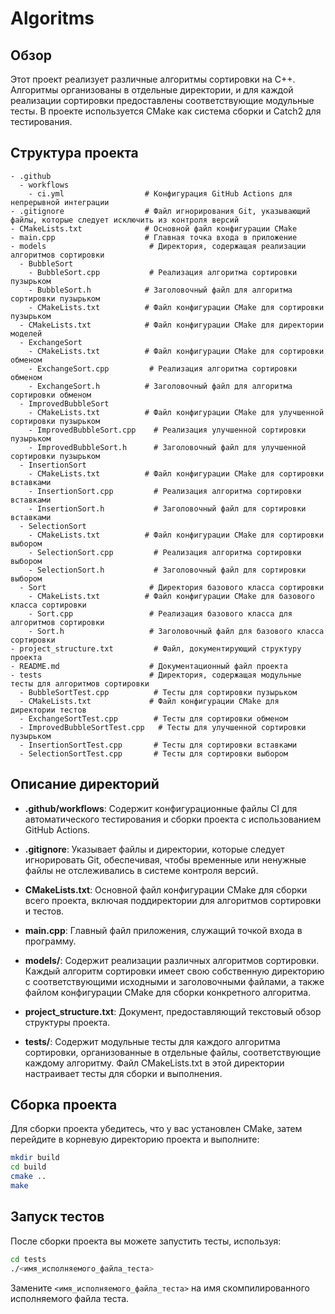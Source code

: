 # Algoritms

## Обзор

Этот проект реализует различные алгоритмы сортировки на C++. Алгоритмы организованы в отдельные директории, и для каждой реализации сортировки предоставлены соответствующие модульные тесты. В проекте используется CMake как система сборки и Catch2 для тестирования.

## Структура проекта

```
- .github
  - workflows
    - ci.yml                  # Конфигурация GitHub Actions для непрерывной интеграции
- .gitignore                  # Файл игнорирования Git, указывающий файлы, которые следует исключить из контроля версий
- CMakeLists.txt              # Основной файл конфигурации CMake
- main.cpp                    # Главная точка входа в приложение
- models                       # Директория, содержащая реализации алгоритмов сортировки
  - BubbleSort
    - BubbleSort.cpp           # Реализация алгоритма сортировки пузырьком
    - BubbleSort.h            # Заголовочный файл для алгоритма сортировки пузырьком
    - CMakeLists.txt          # Файл конфигурации CMake для сортировки пузырьком
  - CMakeLists.txt            # Файл конфигурации CMake для директории моделей
  - ExchangeSort
    - CMakeLists.txt          # Файл конфигурации CMake для сортировки обменом
    - ExchangeSort.cpp         # Реализация алгоритма сортировки обменом
    - ExchangeSort.h          # Заголовочный файл для алгоритма сортировки обменом
  - ImprovedBubbleSort
    - CMakeLists.txt          # Файл конфигурации CMake для улучшенной сортировки пузырьком
    - ImprovedBubbleSort.cpp    # Реализация улучшенной сортировки пузырьком
    - ImprovedBubbleSort.h      # Заголовочный файл для улучшенной сортировки пузырьком
  - InsertionSort
    - CMakeLists.txt          # Файл конфигурации CMake для сортировки вставками
    - InsertionSort.cpp         # Реализация алгоритма сортировки вставками
    - InsertionSort.h           # Заголовочный файл для сортировки вставками
  - SelectionSort
    - CMakeLists.txt          # Файл конфигурации CMake для сортировки выбором
    - SelectionSort.cpp         # Реализация алгоритма сортировки выбором
    - SelectionSort.h           # Заголовочный файл для сортировки выбором
  - Sort                       # Директория базового класса сортировки
    - CMakeLists.txt          # Файл конфигурации CMake для базового класса сортировки
    - Sort.cpp                 # Реализация базового класса для алгоритмов сортировки
    - Sort.h                   # Заголовочный файл для базового класса сортировки
- project_structure.txt         # Файл, документирующий структуру проекта
- README.md                    # Документационный файл проекта
- tests                        # Директория, содержащая модульные тесты для алгоритмов сортировки
  - BubbleSortTest.cpp          # Тесты для сортировки пузырьком
  - CMakeLists.txt             # Файл конфигурации CMake для директории тестов
  - ExchangeSortTest.cpp        # Тесты для сортировки обменом
  - ImprovedBubbleSortTest.cpp   # Тесты для улучшенной сортировки пузырьком
  - InsertionSortTest.cpp       # Тесты для сортировки вставками
  - SelectionSortTest.cpp       # Тесты для сортировки выбором
```

## Описание директорий

- **.github/workflows**: Содержит конфигурационные файлы CI для автоматического тестирования и сборки проекта с использованием GitHub Actions.

- **.gitignore**: Указывает файлы и директории, которые следует игнорировать Git, обеспечивая, чтобы временные или ненужные файлы не отслеживались в системе контроля версий.

- **CMakeLists.txt**: Основной файл конфигурации CMake для сборки всего проекта, включая поддиректории для алгоритмов сортировки и тестов.

- **main.cpp**: Главный файл приложения, служащий точкой входа в программу.

- **models/**: Содержит реализации различных алгоритмов сортировки. Каждый алгоритм сортировки имеет свою собственную директорию с соответствующими исходными и заголовочными файлами, а также файлом конфигурации CMake для сборки конкретного алгоритма.

- **project_structure.txt**: Документ, предоставляющий текстовый обзор структуры проекта.

- **tests/**: Содержит модульные тесты для каждого алгоритма сортировки, организованные в отдельные файлы, соответствующие каждому алгоритму. Файл CMakeLists.txt в этой директории настраивает тесты для сборки и выполнения.

## Сборка проекта

Для сборки проекта убедитесь, что у вас установлен CMake, затем перейдите в корневую директорию проекта и выполните:

```bash
mkdir build
cd build
cmake ..
make
```

## Запуск тестов

После сборки проекта вы можете запустить тесты, используя:

```bash
cd tests
./<имя_исполняемого_файла_теста>
```

Замените `<имя_исполняемого_файла_теста>` на имя скомпилированного исполняемого файла теста.

